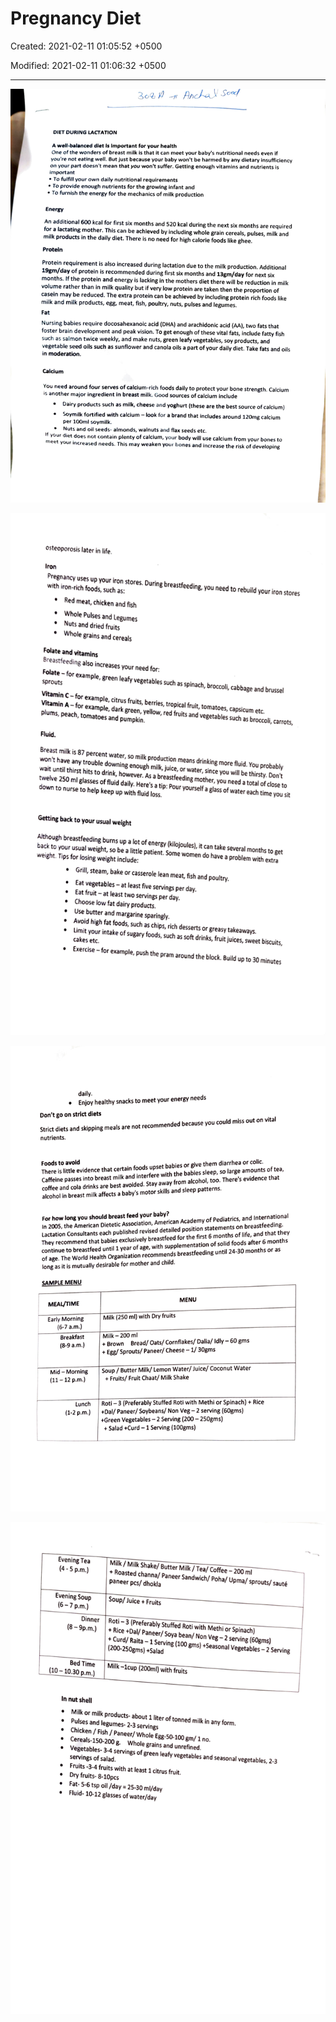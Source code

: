 # Pregnancy Diet

Created: 2021-02-11 01:05:52 +0500

Modified: 2021-02-11 01:06:32 +0500

---

![](media/Pregnancy-Diet-image1.png)

![](media/Pregnancy-Diet-image2.png)

![](media/Pregnancy-Diet-image3.png)

![E 第 - を 、 第 一 M 第 き コ ま 第 コ を C 第 ー 28 ! 10 ー る 当 ョ 」 ・ M 第 0 「 ・ を & に - ・ 等 00-1 第 ま 望 1 号 第 - 第 第 、 当 、 す ョ . 富 ー 舌 - ョ 」 ・ 胃 第 も 異 p 響 第 ミ ー ー 当 、 ま 当 、 ー ~ 第 4 物 一 6 を ま ) ・ 9 第 雪 当 、 ま 一 E 。 当 48 ! - 1 き ・ ・ C ー ・ ・ イ -5928 W 、 6 ・ 、 ・ 第 5- 当 よ ・ F ~ ラ ・ 3 ・ 4 一 2 ラ を = h 第 ・ ま - 1 会 き ・ 第 0 戸 ・ 9 : 2 ・ 8 ・ 1 を 3 ・ F { や 19 に ま 第 ・ ー - 実 一 d 9 ミ 災 ー 3 電 一 ま ・ 当 竣 0 ま dR 一 ー h - 第 を 、 ま 三 を つ ミ 22 望 0 ・ 日 ・ ・ ー 1 第 義 一 18 こ ・ 5 ー 6 第 費 0 第 1 ~ を を 品 一 ~ 8 ⅸ を ま 一 ・ 灯 ま ](media/Pregnancy-Diet-image4.png)




